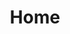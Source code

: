 ---
# https://vitepress.dev/reference/default-theme-home-page
layout: home
title: Home
hero:
  name: 'λ-Calculus: 道生万物'
  text: 在归纳和演绎中探寻抽象的奥秘
  tagline: 即使你并不懂计算机！
  actions:
    - theme: brand
      text: 开始阅读
      link: /ch01-introduction
    - theme: alt
      text: 在线演绎 λ-Calculus
      link: /playground
---